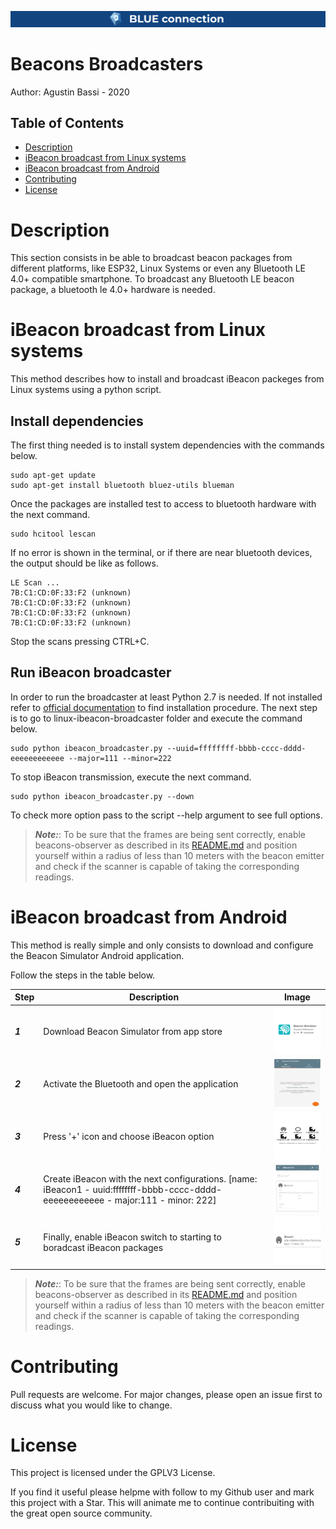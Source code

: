 ![banner](doc/banner.png)

# Beacons Broadcasters


Author: Agustin Bassi - 2020


## 

## Table of Contents


* [Description](#description)
* [iBeacon broadcast from Linux systems](#iBeacon-broadcast-from-linux-systems)
* [iBeacon broadcast from Android](#iBeacon-broadcast-from-android)
* [Contributing](#contributing)
* [License](#license)


# 
# Description

This section consists in be able to broadcast beacon packages from different platforms, like ESP32, Linux Systems or even any Bluetooth LE 4.0+ compatible smartphone. To broadcast any Bluetooth LE beacon package, a bluetooth le 4.0+ hardware is needed. 

# 
# iBeacon broadcast from Linux systems

This method describes how to install and broadcast iBeacon packeges from Linux systems using a python script.


## Install dependencies

The first thing needed is to install system dependencies with the commands below.

```
sudo apt-get update
sudo apt-get install bluetooth bluez-utils blueman
```

Once the packages are installed test to access to bluetooth hardware with the next command.

```
sudo hcitool lescan
```

If no error is shown in the terminal, or if there are near bluetooth devices, the output should be like as follows.

```
LE Scan ...
7B:C1:CD:0F:33:F2 (unknown)
7B:C1:CD:0F:33:F2 (unknown)
7B:C1:CD:0F:33:F2 (unknown)
7B:C1:CD:0F:33:F2 (unknown)
```

Stop the scans pressing CTRL+C.

## Run iBeacon broadcaster

In order to run the broadcaster at least Python 2.7 is needed. If not installed refer to [official documentation](https://python.org) to find installation procedure. The next step is to go to linux-ibeacon-broadcaster folder and execute the command below.

```
sudo python ibeacon_broadcaster.py --uuid=ffffffff-bbbb-cccc-dddd-eeeeeeeeeeee --major=111 --minor=222
```

To stop iBeacon transmission, execute the next command.

```
sudo python ibeacon_broadcaster.py --down
```

To check more option pass to the script --help argument to see full options.

> **_Note:_**: To be sure that the frames are being sent correctly, enable beacons-observer as described in its [README.md](../beacons-observer/README.md) and position yourself within a radius of less than 10 meters with the beacon emitter and check if the scanner is capable of taking the corresponding readings.

# 
# iBeacon broadcast from Android

This method is really simple and only consists to download and configure the Beacon Simulator Android application.

Follow the steps in the table below.

| Step | Description   | Image |
| ---- | ------------- | ----- |
| **_1_** | Download Beacon Simulator from app store   | ![1](doc/android_1.png) |
| **_2_** | Activate the Bluetooth and open the application   | ![2](doc/android_2.png) |
| **_3_** | Press '+' icon and choose iBeacon option | ![3](doc/android_3.png) |
| **_4_** | Create iBeacon with the next configurations. [name: iBeacon1 - uuid:ffffffff-bbbb-cccc-dddd-eeeeeeeeeeee - major:111 - minor: 222] | ![4](doc/android_4.png) |
| **_5_** | Finally, enable iBeacon switch to starting to boradcast iBeacon packages | ![5](doc/android_5.png) |

> **_Note:_**: To be sure that the frames are being sent correctly, enable beacons-observer as described in its [README.md](../beacons-observer/README.md) and position yourself within a radius of less than 10 meters with the beacon emitter and check if the scanner is capable of taking the corresponding readings.




# 
# Contributing

Pull requests are welcome. For major changes, please open an issue first to discuss what you would like to change.

# 
# License

This project is licensed under the GPLV3 License.

If you find it useful please helpme with follow to my Github user and mark this project with a Star. This will animate me to continue contribuiting with the great open source community.
